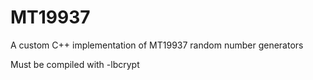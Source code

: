 # MT19937
A custom C++ implementation of MT19937 random number generators

Must be compiled with -lbcrypt
